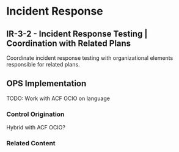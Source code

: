 # Incident Response
## IR-3-2 - Incident Response Testing | Coordination with Related Plans

Coordinate incident response testing with organizational elements responsible for related plans.

## OPS Implementation

TODO: Work with ACF OCIO on language

### Control Origination

Hybrid with ACF OCIO?

### Related Content
